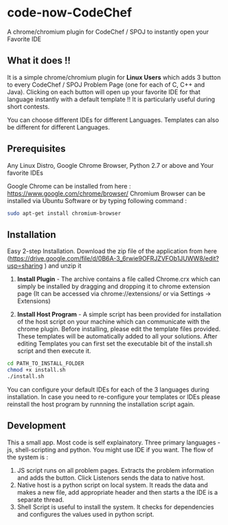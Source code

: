 code-now-CodeChef
=================

A chrome/chromium plugin for CodeChef / SPOJ to instantly open your Favorite IDE

What it does !!
---------------

It is a simple chrome/chromium plugin for **Linux Users** which adds 3 button to every CodeChef / SPOJ Problem Page (one for each of C, C++ and Java).
Clicking on each button will open up your favorite IDE for that language instantly with a default template !! It is particularly useful during short contests.

You can choose different IDEs for different Languages. Templates can also be different for different Languages.


Prerequisites
-------------

Any Linux Distro, Google Chrome Browser, Python 2.7 or above and Your favorite IDEs

Google Chrome can be installed from here : https://www.google.com/chrome/browser/
Chromium Browser can be installed via Ubuntu Software or by typing following command :
```sh
sudo apt-get install chromium-browser
```


Installation
------------

Easy 2-step Installation. Download the zip file of the application from here (https://drive.google.com/file/d/0B6A-3_6rwie9OFRJZVFOb1JUWW8/edit?usp=sharing ) and unzip it

1. **Install Plugin** - The archive contains a file called Chrome.crx which can simply be installed by dragging and dropping it to chrome extension page (It can be accessed via chrome://extensions/ or via Settings -> Extensions)

2. **Install Host Program** - A simple script has been provided for installation of the host script on your machine which can communicate with the chrome plugin. Before installing, please edit the template files provided. These templates will be automatically added to all your solutions. After editing Templates you can first set the executable bit of the install.sh script and then execute it.

```sh
cd PATH_TO_INSTALL_FOLDER
chmod +x install.sh
./install.sh
```

You can configure your default IDEs for each of the 3 languages during installation. In case you need to re-configure your templates or IDEs please reinstall the host program by runnning the installation script again.

Development
-----------

This a small app. Most code is self explainatory. Three primary languages - js, shell-scripting and python. You might use IDE if you want. The flow of the system is :

1. JS script runs on all problem pages. Extracts the problem information and adds the button. Click Listenors sends the data to native host.
2. Native host is a python script on local system. It reads the data and makes a new file, add appropriate header and then starts a the IDE is a separate thread.
3. Shell Script is useful to install the system. It checks for dependencies and configures the values used in python script.
